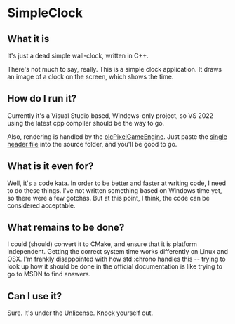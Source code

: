 # SimpleClock
## What it is

It's just a dead simple wall-clock, written in C++.

There's not much to say, really. This is a simple clock application. It draws an image of a clock on the screen, which shows the time.

##  How do I run it?

Currently it's a Visual Studio based, Windows-only project, so VS 2022 using the latest cpp compiler should be the way to go.

Also, rendering is handled by the [olcPixelGameEngine](https://github.com/OneLoneCoder/olcPixelGameEngine). Just paste the [single header file](https://raw.githubusercontent.com/OneLoneCoder/olcPixelGameEngine/master/olcPixelGameEngine.h) into the source folder, and you'll be good to go.

## What is it even for?

Well, it's a code kata. In order to be better and faster at writing code, I need to do these things. I've not written something based on Windows time yet, so there were a few gotchas. But at this point, I think, the code can be considered acceptable.

## What remains to be done?

I could (should) convert it to CMake, and ensure that it is platform independent. Getting the correct system time works differently on Linux and OSX. I'm frankly disappointed with how std::chrono handles this -- trying to look up how it should be done in the official documentation is like trying to go to MSDN to find answers.

## Can I use it?

Sure. It's under the [Unlicense](https://unlicense.org/). Knock yourself out.
